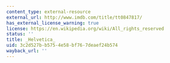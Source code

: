 ```yaml
---
content_type: external-resource
external_url: http://www.imdb.com/title/tt0847817/
has_external_license_warning: true
license: https://en.wikipedia.org/wiki/All_rights_reserved
status: ''
title: _Helvetica_
uid: 3c2d527b-b575-4e58-bf76-7deaef24b574
wayback_url: ''
---
```


